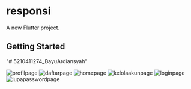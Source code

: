 # responsi

A new Flutter project.

## Getting Started
"# 5210411274_BayuArdiansyah" 

![profilpage](https://github.com/user-attachments/assets/ecf2068a-cc36-4a72-aa64-405fc0b33fea)
![daftarpage](https://github.com/user-attachments/assets/b5b0247d-c788-425c-a62d-2238cf39e519)
![homepage](https://github.com/user-attachments/assets/9d172bf7-a3bd-4194-9e4b-5637717c6e82)
![kelolaakunpage](https://github.com/user-attachments/assets/5ab13e24-5b40-4157-b980-c8b28407695c)
![loginpage](https://github.com/user-attachments/assets/8f27c665-20ac-46dd-9317-181ee0252047)
![lupapasswordpage](https://github.com/user-attachments/assets/166015c4-238f-4aca-ba05-3a13b60f9e26)
